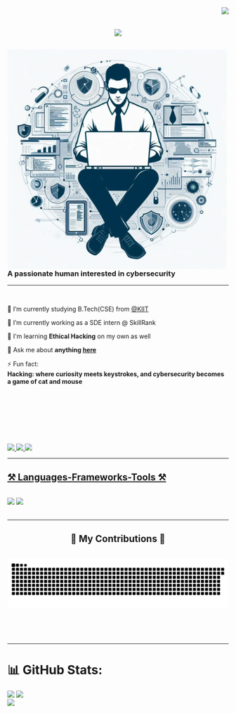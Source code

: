 <img align="right" src="https://visitor-badge.laobi.icu/badge?page_id=swayamyadav05.swayamyadav05" />

<h1 align="center">
    <img src="https://readme-typing-svg.herokuapp.com/?font=Righteous&size=35&left=true&vleft=true&width=500&height=70&duration=4000&lines=Hi+There!+👋;+I'm+Swayam+Yadav!;" />
</h1>

<div align="left">

<!--img src='https://images.leadconnectorhq.com/image/f_webp/q_80/r_1200/u_https://assets.cdn.filesafe.space/8QWt8LMJw3QRISimOwnd/media/65677badfe02906172523997.png' align='left' height = 300 width = 300 -->
<img src="https://raw.githubusercontent.com/swayamyadav05/swayamyadav05/main/_d7fc07f6-9359-40cb-abea-c7bdd540829b.webp" align="left" height="500" width="500">

<h3 align="left">A passionate human interested in cybersecurity</h3>
<hr/>
<br/>

<div align="left">
 
🔭 I’m currently studying B.Tech(CSE) from <a href="https://kiit.ac.in/">@KIIT </a>
 
🌱 I’m currently working as a SDE intern @ SkillRank 
  
🌱 I'm learning **Ethical Hacking** on my own as well

💬 Ask me about **anything [here](https://github.com/swayamyadav05/swayamyadav05/issues)**

⚡ Fun fact:<br/>
**Hacking: where curiosity meets keystrokes, and cybersecurity becomes a game of cat and mouse**

 </div>
<br/><br/><br/><br/><br/><br/><br/>
<div align="left"> 
  <a href="mailto:yadav69.swayam@gmail.com">
    <img src="https://img.shields.io/badge/Gmail-333333?style=for-the-badge&logo=gmail&logoColor=red" />
  </a>
  <a href="https://linkedin.com/in/swayam-yadav-990900229">
    <img src="https://img.shields.io/badge/LinkedIn-0077B5?style=for-the-badge&logo=linkedin&logoColor=white" />
  </a>
  <a href="https://swayamyadav05.github.io">
     <img src="https://img.shields.io/badge/Portfolio-FF5722?style=for-the-badge&logo=todoist&logoColor=white" /> <!-- sqlite, safari, google-chrome are other good icon options -->
  </a>
</div>


<hr/>
<h2 align="left"><u>⚒️ Languages-Frameworks-Tools ⚒️</u></h2>
<br/>
<div align="left">
    <img src="https://skillicons.dev/icons?i=python,vscode,mysql,mongodb,react,flask,aws,ts" />
    <img src="https://skillicons.dev/icons?i=c,cpp,pr,kali,linux,html,github,git" /><br>
</div>

<br/>
<hr/>

<div align="center">
  <h2>🐍 My Contributions 🐍</h2>
  <br>
    <img alt="snake eating my contributions" src="https://raw.githubusercontent.com/swayamyadav05/swayamyadav05/output/github-contribution-grid-snake-dark.svg?palette=github-dark">
    
  <br/><br/><br/>
</div>

<hr/>

# 📊 GitHub Stats:
![](https://github-readme-stats.vercel.app/api?username=swayamyadav05&theme=dark&hide_border=true&include_all_commits=true&count_private=true)
![](https://github-readme-stats.vercel.app/api/top-langs/?username=swayamyadav05&layout=compact&theme=dark&hide_border=true&size_weight=0.5&count_weight=0.5&exclude_repo=github-readme-stats)<br/>
![](https://github-readme-streak-stats.herokuapp.com/?user=swayamyadav05&theme=dark&hide_border=true)<br/>

<!-- Work Summary -->
<!-- <b>Work Summary</b><br> -->

<!-- <img src="https://github-readme-stats.vercel.app/api/top-langs/?username=swayamyadav05&layout=compact&count_private=true&theme=dark"> -->



<!-- My Stats -->

<!-- <b>My Statistics</b><br> -->

<!-- <p>&nbsp;<img align="left" src="https://github-readme-stats.vercel.app/api?username=swayamyadav05&show_icons=true&locale=en&theme=dark" alt="swayamyadav05" /></p> -->
<!-- <p><img width="500px" src="https://github-readme-streak-stats.herokuapp.com/?user=swayamyadav05&theme=dark" alt="swayamyadav05" style="max-width: 100%;"/> -->
</p>
<!-- <img alt="Trophy" align="left" height="250px" src="https://github-profile-trophy.vercel.app/?username=swayamyadav05&theme=dracula"/> -->

<!-- <a href="https://quine.sh/profile/swayamyadav05"><img src="https://stats.quine.sh/swayamyadav05/github?simple=true" alt="swayamyadav05's GitHub stats" width="840px"></a> -->

<br/><br/>
<!--div align="left">
<a href='https://ko-fi.com/V7V4RAK9C' target='_blank'><img height='64' style='border:0px;height:64px;' src='https://storage.ko-fi.com/cdn/kofi1.png?v=3' border='0' alt='Buy Me a Coffee at ko-fi.com' /></a>
</div-->


<!-- div align="left">
<details>
<summary><b> Some Statistics Fun </b></summary>
   </br>
   </br>
<div align="left">
<img src='https://github-readme-stats.vercel.app/api?username=swayamyadav05&show_icons=true&theme=tokyonight&count_private=true&line_height=40'  align="left" />
<img src='https://github-readme-stats.vercel.app/api/top-langs/?username=swayamyadav05&theme=tokyonight&hide_langs_below=4' />
</br></br>
<img src="https://activity-graph.herokuapp.com/graph?username=swayamyadav05&theme=react-dark&bg_color=20232a&hide_border=true" width="100%">
   </br>
   </br>
</div>
</details>
</div>
<!-- end statics fun section -->

<!--details> 
 <summary>🤖 <b>My programming stats</b>: </summary>
<br>
</details -->
